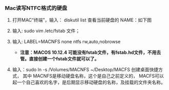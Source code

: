 ### Mac读写NTFC格式的硬盘

1. 打开MAC“终端”，输入：  diskutil list   查看当前硬盘的 NAME：如下图

2. 输入:  sudo vim /etc/fstab 文件；

3. 输入:  LABEL=MACNFS none ntfs rw,auto,nobrowse

   + **注意：MACOS 10.12.4 可能没有fstab文件，有fstab.hd文件，不用去管。直接创建一个fstab文件就可以了。**

4. 输入：sudo ln -s /Volumes/MACNFS  ~/Desktop/MACFS 创建桌面快捷方式， 其中 MACNFS是移动硬盘名称，这个是自己之前定义的，  MACFS可以起一个自己喜欢的名字，是后期显示移动硬盘的名称，及挂载的文件夹名称。